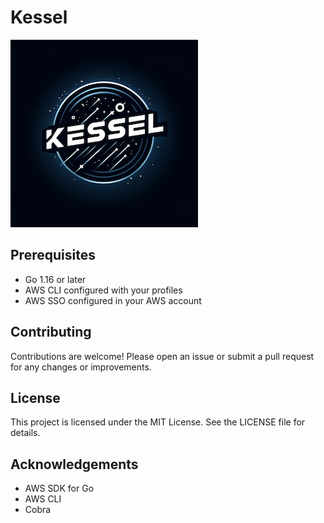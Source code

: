 # Kessel
![Kessel Logo](./img/kessel.png)

## Prerequisites
- Go 1.16 or later
- AWS CLI configured with your profiles
- AWS SSO configured in your AWS account


## Contributing
Contributions are welcome! Please open an issue or submit a pull request for any changes or improvements.

## License
This project is licensed under the MIT License. See the LICENSE file for details.

## Acknowledgements

- AWS SDK for Go
- AWS CLI
- Cobra
